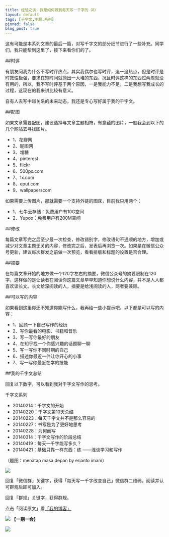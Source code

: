 ```yaml
---
title: 经验之谈：我是如何做到每天写一千字的（8）
layout: default
tags: [千字文,主题,系列]
pinned: false
blog_post: true
---
```


这有可能是本系列文章的最后一篇，对写千字文的部分细节进行了一些补充。同学们，我只能帮到这里了，接下来看你们的了。


##时评

有朋友问我为什么不写时评热点，其实我偶尔也写时评，追一追热点，但是时评是时效性极强，要求在短时间就抛出一大堆的东西，况且时评这样的东西过两周就没有用的，所以，我不写时评基于两个原因，一是我能力不足，二是我想写我成长的过程，这现在的我来讲比较有意义。

自有人去写中越关系的未来动态，我还是专心写好属于我的千字文。

##配图

如果文章需要配图，建议选择与文章主题相符，有意蕴的图片，一般我会到以下的几个网站去寻找图片。

- 1、花瓣网
- 2、昵图网
- 3、堆糖
- 4、pinterest
- 5、flickr
- 6、500px.com
- 7、1x.com
- 8、eput.com
- 9、wallpaperscom

如果需要上传图片，那就需要一个支持外链的图床，目前我只用两个：

- 1、七牛云存储：免费用户有10G空间
- 2、Yupoo：免费用户有200M空间

##修改

每篇文章写完之后至少最一次检查，修改错别字，修改语句不通顺的地方，增加或减少对文章主题无关的内容，修改完之后，发表后再浏览一次。如果是在微信公众号更新，建议每次群发之前做一次预览，看看排版和标题的设置是否合理。

##摘要

在每篇文章开始的地方做一个120字左右的摘要，微信公众号的摘要限制在120字，这样做的是让读者在阅读你这篇文章早早知道你想说什么内容，并不是人人都喜欢读长文。长文给深阅读的人，摘要是给浅阅读的人，两者要兼顾。

##可以写的内容

如果看到这里你还不知道你能写什么，我再给一些小提示吧，以下都是可以写的内容：

- 1、回顾一下自己写作的经历
- 2、写你最看的电影、书籍和音乐
- 3、写一写你最好的朋友
- 4、在知乎找一个你感兴趣的话题聊一聊
- 5、写一写你不同时期的自己
- 6、描述你最近一件让你开心的小事
- 7、写一写你最近在学的技能

##我的千字文总结

回复以下数字，可以看到我对千字文写作的思考。

千字文系列

- 20140214：千字文的开始
- 20140220：千字文第10天总结
- 20140223：每天千字文并不是那么容易的
- 20140227：书写是为了更好地思考
- 20140228：为何而写
- 20140314：千字文写作的阶段总结
- 20140419：每天一千字能写多久？
- 20140421：基础只靠一样东西：练 ——浅谈学习和写作

（题图：menatap masa depan by erianto imam）

![](http://pic.yupoo.com/vankos_v/DMJiv6i8/mHDSX.png)

回复「微信群」关键字，获得「每天写一千字改变自己」微信群二维码，阅读并认可群规后即可加入。

回复「群规」关键字，获得群规。

点击「阅读原文」看[「我的博客」](http://cnfeat.com)

![](http://pic.yupoo.com/vankos_v/DMJgUjgl/8Rvrt.png)
**【一期一会】**

![](http://media-cache-ec0.pinimg.com/736x/dd/ce/84/ddce84d7933997e874ca4adc377a9574.jpg)







